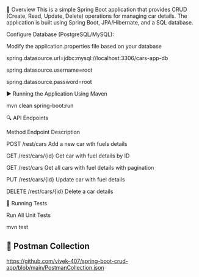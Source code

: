 🚀 Overview
This is a simple Spring Boot application that provides CRUD (Create, Read, Update, Delete) operations for managing car details. The application is built using Spring Boot, JPA/Hibernate, and a SQL database.




Configure Database (PostgreSQL/MySQL):

Modify the application.properties file based on your database

spring.datasource.url=jdbc:mysql://localhost:3306/cars-app-db

spring.datasource.username=root

spring.datasource.password=root




▶️ Running the Application Using Maven

mvn clean spring-boot:run


🔍 API Endpoints

Method	Endpoint	          Description

POST	  /rest/cars	        Add a new car wth fuels details

GET	    /rest/cars/{id}	    Get car with fuel details by ID

GET	    /rest/cars	        Get all cars with fuel details with pagination

PUT	    /rest/cars/{id}	    Update car with fuel details

DELETE	/rest/cars/{id}	    Delete a car details


🧪 Running Tests

Run All Unit Tests

mvn test



## 📩 Postman Collection

https://github.com/vivek-407/spring-boot-crud-app/blob/main/PostmanCollection.json




